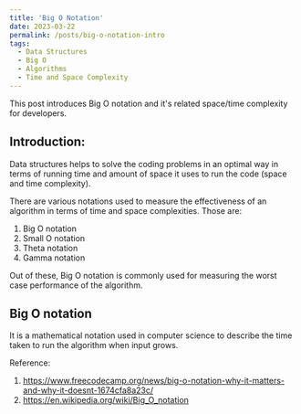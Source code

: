```yaml
---
title: 'Big O Notation'
date: 2023-03-22
permalink: /posts/big-o-notation-intro
tags:
  - Data Structures
  - Big O
  - Algorithms
  - Time and Space Complexity
---
```


This post introduces Big O notation and it's related space/time complexity for developers. 

Introduction:
-
Data structures helps to solve the coding problems in an optimal way in terms of running time and amount of space it uses to run the code (space and time complexity).

There are various notations used to measure the effectiveness of an algorithm in terms of time and space complexities. Those are:
1. Big O notation
2. Small O notation
3. Theta notation
4. Gamma notation

Out of these, Big O notation is commonly used for measuring the worst case performance of the algorithm.

Big O notation
-
It is a mathematical notation used in computer science to describe the time taken to run the algorithm when input grows.

Reference: 
1. https://www.freecodecamp.org/news/big-o-notation-why-it-matters-and-why-it-doesnt-1674cfa8a23c/
2. https://en.wikipedia.org/wiki/Big_O_notation

